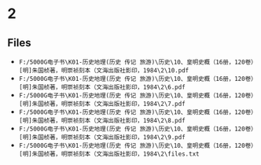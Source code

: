 # 2

## Files

- `F:/5000G电子书\K01-历史地理(历史 传记 旅游)\历史\10、皇明史概（16册，120卷）[明]朱国桢著，明崇祯刻本（文海出版社影印，1984\2\10.pdf`
- `F:/5000G电子书\K01-历史地理(历史 传记 旅游)\历史\10、皇明史概（16册，120卷）[明]朱国桢著，明崇祯刻本（文海出版社影印，1984\2\6.pdf`
- `F:/5000G电子书\K01-历史地理(历史 传记 旅游)\历史\10、皇明史概（16册，120卷）[明]朱国桢著，明崇祯刻本（文海出版社影印，1984\2\7.pdf`
- `F:/5000G电子书\K01-历史地理(历史 传记 旅游)\历史\10、皇明史概（16册，120卷）[明]朱国桢著，明崇祯刻本（文海出版社影印，1984\2\8.pdf`
- `F:/5000G电子书\K01-历史地理(历史 传记 旅游)\历史\10、皇明史概（16册，120卷）[明]朱国桢著，明崇祯刻本（文海出版社影印，1984\2\9.pdf`
- `F:/5000G电子书\K01-历史地理(历史 传记 旅游)\历史\10、皇明史概（16册，120卷）[明]朱国桢著，明崇祯刻本（文海出版社影印，1984\2\files.txt`
